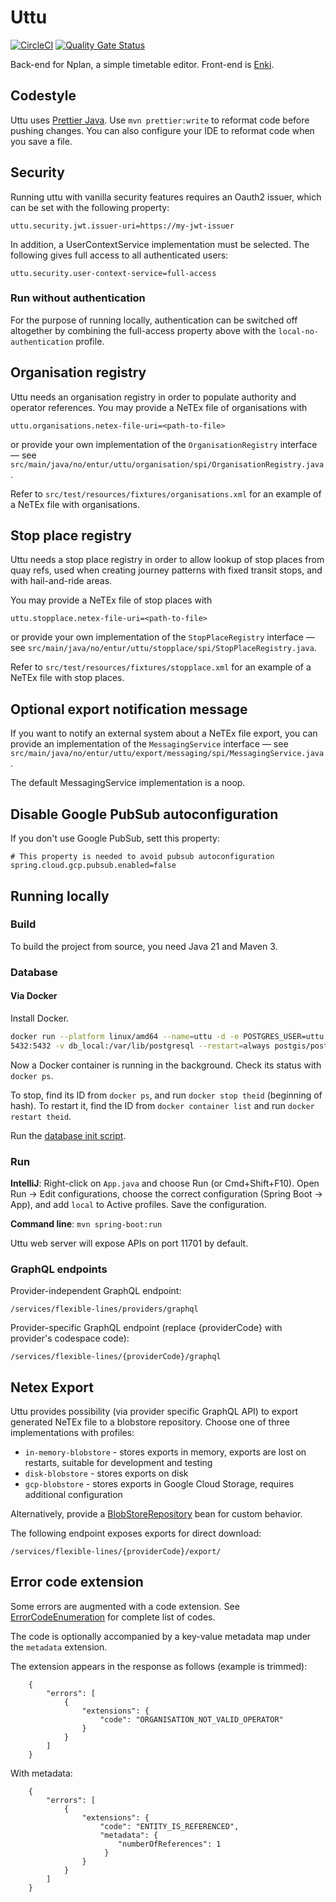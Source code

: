 # Uttu
[![CircleCI](https://dl.circleci.com/status-badge/img/gh/entur/uttu/tree/master.svg?style=svg&circle-token=a7e5de16c44926fd9d7dbb3e045dac39904005b2)](https://dl.circleci.com/status-badge/redirect/gh/entur/uttu/tree/master) [![Quality Gate Status](https://sonarcloud.io/api/project_badges/measure?project=entur_uttu&metric=alert_status)](https://sonarcloud.io/dashboard?id=entur_uttu)

Back-end for Nplan, a simple timetable editor. Front-end is [Enki](https://github.com/entur/enki).

## Codestyle
Uttu uses [Prettier Java](https://github.com/jhipster/prettier-java). Use `mvn prettier:write` to reformat code before
pushing changes. You can also configure your IDE to reformat code when you save a file.

## Security

Running uttu with vanilla security features requires an Oauth2 issuer, which can be set with the following property:

    uttu.security.jwt.issuer-uri=https://my-jwt-issuer

In addition, a UserContextService implementation must be selected. The following gives full access to all authenticated users:

    uttu.security.user-context-service=full-access

### Run without authentication

For the purpose of running locally, authentication can be switched off altogether by combining the
full-access property above with the `local-no-authentication` profile.


## Organisation registry

Uttu needs an organisation registry in order to populate authority and operator references. You may
provide a NeTEx file of organisations with 

    uttu.organisations.netex-file-uri=<path-to-file>

or provide your own implementation of the `OrganisationRegistry` interface ––
see `src/main/java/no/entur/uttu/organisation/spi/OrganisationRegistry.java`.

Refer to `src/test/resources/fixtures/organisations.xml` for an example of a NeTEx file with organisations.

## Stop place registry

Uttu needs a stop place registry in order to allow lookup of stop places from quay refs, used when creating
journey patterns with fixed transit stops, and with hail-and-ride areas.

You may provide a NeTEx file of stop places with

    uttu.stopplace.netex-file-uri=<path-to-file>

or provide your own implementation of the `StopPlaceRegistry` interface ––
see `src/main/java/no/entur/uttu/stopplace/spi/StopPlaceRegistry.java`.

Refer to `src/test/resources/fixtures/stopplace.xml` for an example of a NeTEx file with stop places.

## Optional export notification message

If you want to notify an external system about a NeTEx file export, you can
provide an implementation of the `MessagingService` interface –– see
`src/main/java/no/entur/uttu/export/messaging/spi/MessagingService.java`.

The default MessagingService implementation is a noop.

## Disable Google PubSub autoconfiguration

If you don't use Google PubSub, sett this property:

    # This property is needed to avoid pubsub autoconfiguration
    spring.cloud.gcp.pubsub.enabled=false

## Running locally

### Build

To build the project from source, you need Java 21 and Maven 3.

### Database

#### Via Docker

Install Docker.

```bash
docker run --platform linux/amd64 --name=uttu -d -e POSTGRES_USER=uttu -e POSTGRES_PASSWORD=uttu -e POSTGRES_DB=uttu -p 
5432:5432 -v db_local:/var/lib/postgresql --restart=always postgis/postgis:13-3.3
```

Now a Docker container is running in the background. Check its status with `docker ps`.

To stop, find its ID from `docker ps`, and run `docker stop theid` (beginning of hash). To restart it, find the ID from `docker container list` and run `docker restart theid`.

Run the [database init script](./src/main/resources/db_init.sh).

### Run

**IntelliJ**: Right-click on `App.java` and choose Run (or Cmd+Shift+F10). Open Run -> Edit configurations, choose the
correct configuration (Spring Boot -> App), and add `local` to Active profiles. Save the configuration.

**Command line**: `mvn spring-boot:run`

Uttu web server will expose APIs on port 11701 by default.

### GraphQL endpoints

Provider-independent GraphQL endpoint:

    /services/flexible-lines/providers/graphql

Provider-specific GraphQL endpoint (replace {providerCode} with provider's codespace code):

    /services/flexible-lines/{providerCode}/graphql

## Netex Export

Uttu provides possibility (via provider specific GraphQL API) to export generated NeTEx file to a blobstore repository.
Choose one of three implementations with profiles:

- `in-memory-blobstore` - stores exports in memory, exports are lost on restarts, suitable for development and testing
- `disk-blobstore` - stores exports on disk
- `gcp-blobstore` - stores exports in Google Cloud Storage, requires additional configuration

Alternatively, provide a
[BlobStoreRepository](https://github.com/entur/rutebanken-helpers/blob/master/storage/src/main/java/org/rutebanken/helper/storage/repository/BlobStoreRepository.java)
bean for custom behavior.

The following endpoint exposes exports for direct download:

    /services/flexible-lines/{providerCode}/export/

## Error code extension

Some errors are augmented with a code extension. See [ErrorCodeEnumeration](src/main/java/no/entur/uttu/error/ErrorCodeEnumeration.java) for complete list of codes.

The code is optionally accompanied by a key-value metadata map under the `metadata` extension.

The extension appears in the response as follows (example is trimmed):

        {
            "errors": [
                {
                    "extensions": {
                        "code": "ORGANISATION_NOT_VALID_OPERATOR"
                    }
                }
            ]
        }

With metadata: 
        
        {
            "errors": [
                {
                    "extensions": {
                        "code": "ENTITY_IS_REFERENCED",
                        "metadata": {
                            "numberOfReferences": 1
                         }
                    }
                }
            ]
        }
